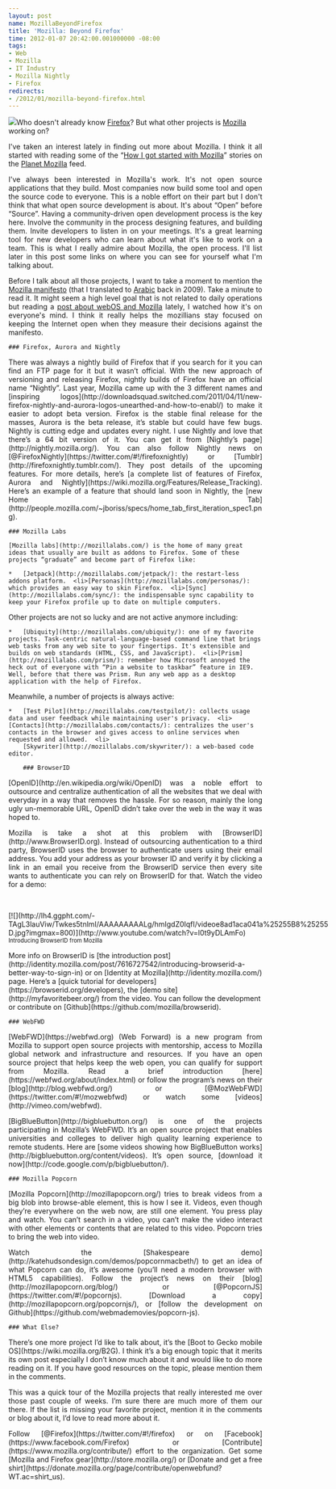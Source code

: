 ```yaml
---
layout: post
name: MozillaBeyondFirefox
title: 'Mozilla: Beyond Firefox'
time: 2012-01-07 20:42:00.001000000 -08:00
tags:
- Web
- Mozilla
- IT Industry
- Mozilla Nightly
- Firefox
redirects:
- /2012/01/mozilla-beyond-firefox.html
---
```

![](https://public.sn2.livefilestore.com/y1pGF5l4Bo9JwpsgxiwSamDSdDgtVKWikqOcXmBxiSBtqHiwS9MuT7yFG8q5PJySYYqLEcSFXovB5AXl20_1Zaz1Q/MozillaLogo.jpg?psid=1)Who doesn't already know [Firefox](http://www.mozilla.org/en-US/firefox/fx/)? But what other projects is [Mozilla](http://www.mozilla.org/) working on?  <p align="justify">I've taken an interest lately in finding out more about Mozilla. I think it all started with reading some of the “[How I got started with Mozilla](https://wiki.mozilla.org/index.php?title=Mozilla.org/Contribute/Stories&amp;amp;diff=377200&amp;amp;oldid=prev "Mozilla.org/Contribute/Stories&amp;amp;diff=377200&amp;amp;oldid=prev")” stories on the [Planet Mozilla](http://planet.mozilla.org/) feed.  <p align="justify">I've always been interested in Mozilla's work. It's not open source applications that they build. Most companies now build some tool and open the source code to everyone. This is a noble effort on their part but I don't think that what open source development is about. It's about “Open” before “Source”. Having a community-driven open development process is the key here. Involve the community in the process designing features, and building them. Invite developers to listen in on your meetings. It's a great learning tool for new developers who can learn about what it's like to work on a team. This is what I really admire about Mozilla, the open process. I'll list later in this post some links on where you can see for yourself what I'm talking about.  <p align="justify">
    Before I talk about all those projects, I want to take a moment to mention the [Mozilla manifesto](http://www.mozilla.org/about/manifesto.en.html) (that I translated to [Arabic](http://www.mozilla.org/about/manifesto.ar.html) back in 2009). Take a minute to read it. It might seem a high level goal that is not related to daily operations but reading a [post about webOS and Mozilla](http://philikon.wordpress.com/2011/12/11/take-webos-mozilla/) lately, I watched how it's on everyone's mind. I think it really helps the mozillians stay focused on keeping the Internet open when they measure their decisions against the manifesto.

    ### Firefox, Aurora and Nightly
<p align="justify">
    There was always a nightly build of Firefox that if you search for it you can find an FTP page for it but it wasn’t official. With the new approach of versioning and releasing Firefox, nightly builds of Firefox have an official name “Nightly”. Last year, Mozilla came up with the 3 different names and [inspiring logos](http://downloadsquad.switched.com/2011/04/11/new-firefox-nightly-and-aurora-logos-unearthed-and-how-to-enabl/) to make it easier to adopt beta version. Firefox is the stable final release for the masses, Aurora is the beta release, it’s stable but could have few bugs. Nightly is cutting edge and updates every night. I use Nightly and love that there’s a 64 bit version of it. You can get it from [Nightly’s page](http://nightly.mozilla.org/). You can also follow Nightly news on [@FirefoxNightly](https://twitter.com/#!/firefoxnightly) or [Tumblr](http://firefoxnightly.tumblr.com/). They post details of the upcoming features. For more details, here’s [a complete list of features of Firefox, Aurora and Nightly](https://wiki.mozilla.org/Features/Release_Tracking). Here’s an example of a feature that should land soon in Nightly, the [new Home Tab](http://people.mozilla.com/~jboriss/specs/home_tab_first_iteration_spec1.png).

    ### Mozilla Labs

    [Mozilla labs](http://mozillalabs.com/) is the home of many great ideas that usually are built as addons to Firefox. Some of these projects “graduate” and become part of Firefox like:

    *   [Jetpack](http://mozillalabs.com/jetpack/): the restart-less addons platform.  <li>[Personas](http://mozillalabs.com/personas/): which provides an easy way to skin Firefox.  <li>[Sync](http://mozillalabs.com/sync/): the indispensable sync capability to keep your Firefox profile up to date on multiple computers.
<p>
    Other projects are not so lucky and are not active anymore including:

    *   [Ubiquity](http://mozillalabs.com/ubiquity/): one of my favorite projects. Task-centric natural-language-based command line that brings web tasks from any web site to your fingertips. It's extensible and builds on web standards (HTML, CSS, and JavaScript).  <li>[Prism](http://mozillalabs.com/prism/): remember how Microsoft annoyed the heck out of everyone with “Pin a website to taskbar” feature in IE9. Well, before that there was Prism. Run any web app as a desktop application with the help of Firefox.
<p>
    Meanwhile, a number of projects is always active:

    *   [Test Pilot](http://mozillalabs.com/testpilot/): collects usage data and user feedback while maintaining user's privacy.  <li>[Contacts](http://mozillalabs.com/contacts/): centralizes the user's contacts in the browser and gives access to online services when requested and allowed.  <li>
        [Skywriter](http://mozillalabs.com/skywriter/): a web-based code editor.

        ### BrowserID
<p align="justify">[OpenID](http://en.wikipedia.org/wiki/OpenID) was a noble effort to outsource and centralize authentication of all the websites that we deal with everyday in a way that removes the hassle. For so reason, mainly the long ugly un-memorable URL, OpenID didn’t take over the web in the way it was hoped to.  <p align="justify">Mozilla is take a shot at this problem with [BrowserID](http://www.BrowserID.org). Instead of outsourcing authentication to a third party, BrowserID uses the browser to authenticate users using their email address. You add your address as your browser ID and verify it by clicking a link in an email you receive from the BrowserID service then every site wants to authenticate you can rely on BrowserID for that. Watch the video for a demo:  <p align="justify">
    &nbsp;
    <div style="padding-bottom: 0px; margin: 0px auto; padding-left: 0px; width: 640px; padding-right: 0px; display: block; float: none; padding-top: 0px" id="scid:5737277B-5D6D-4f48-ABFC-DD9C333F4C5D:e5f58bec-2a5d-4503-acd3-b13c02cd60a9" class="wlWriterEditableSmartContent"><div id="3c94f471-b6e4-4e40-a50c-33007c2b493c" style="margin: 0px; padding: 0px; display: inline;"><div>[![](http://lh4.ggpht.com/-TAgL3lauViw/Twkes5tnlmI/AAAAAAAAALg/hmIgdZ0IqfI/videoe8ad1aca041a%25255B8%25255D.jpg?imgmax=800)](http://www.youtube.com/watch?v=l0t9yDLAmFo)</div></div><div style="width:640px;clear:both;font-size:.8em">Introducing BrowserID from Mozilla</div></div>
<p>
    More info on BrowserID is [the introduction post](http://identity.mozilla.com/post/7616727542/introducing-browserid-a-better-way-to-sign-in) or on [Identity at Mozilla](http://identity.mozilla.com/) page. Here’s a [quick tutorial for developers](https://browserid.org/developers), the [demo site](http://myfavoritebeer.org/) from the video. You can follow the development or contribute on [Github](https://github.com/mozilla/browserid).

    ### WebFWD
<p align="justify">[WebFWD](https://webfwd.org) (Web Forward) is a new program from Mozilla to support open source projects with mentorship, access to Mozilla global network and infrastructure and resources. If you have an open source project that helps keep the web open, you can qualify for support from Mozilla. Read a brief introduction [here](https://webfwd.org/about/index.html) or follow the program’s news on their [blog](http://blog.webfwd.org/) or [@MozWebFWD](https://twitter.com/#!/mozwebfwd) or watch some [videos](http://vimeo.com/webfwd).  <p align="justify">
    [BigBlueButton](http://bigbluebutton.org/) is one of the projects participating in Mozilla’s WebFWD. It’s an open source project that enables universities and colleges to deliver high quality learning experience to remote students. Here are [some videos showing how BigBlueButton works](http://bigbluebutton.org/content/videos). It’s open source, [download it now](http://code.google.com/p/bigbluebutton/).

    ### Mozilla Popcorn
<p align="justify">[Mozilla Popcorn](http://mozillapopcorn.org/) tries to break videos from a big blob into browse-able element, this is how I see it. Videos, even though they’re everywhere on the web now, are still one element. You press play and watch. You can’t search in a video, you can’t make the video interact with other elements or contents that are related to this video. Popcorn tries to bring the web into video.  <p align="justify">
    Watch the [Shakespeare demo](http://katehudsondesign.com/demos/popcornmacbeth/) to get an idea of what Popcorn can do, it’s awesome (you’ll need a modern browser with HTML5 capabilities). Follow the project’s news on their [blog](http://mozillapopcorn.org/blog/) or [@PopcornJS](https://twitter.com/#!/popcornjs). [Download a copy](http://mozillapopcorn.org/popcornjs/), or [follow the development on Github](https://github.com/webmademovies/popcorn-js).

    ### What Else?
<p align="justify">There’s one more project I’d like to talk about, it’s the [Boot to Gecko mobile OS](https://wiki.mozilla.org/B2G). I think it’s a big enough topic that it merits its own post especially I don’t know much about it and would like to do more reading on it. If you have good resources on the topic, please mention them in the comments.  <p align="justify">This was a quick tour of the Mozilla projects that really interested me over those past couple of weeks. I’m sure there are much more of them our there. If the list is missing your favorite project, mention it in the comments or blog about it, I’d love to read more about it.  <p align="justify">Follow [@Firefox](https://twitter.com/#!/firefox) or on [Facebook](https://www.facebook.com/Firefox) or [Contribute](https://www.mozilla.org/contribute/) effort to the organization. Get some [Mozilla and Firefox gear](http://store.mozilla.org/) or [Donate and get a free shirt](https://donate.mozilla.org/page/contribute/openwebfund?WT.ac=shirt_us).     